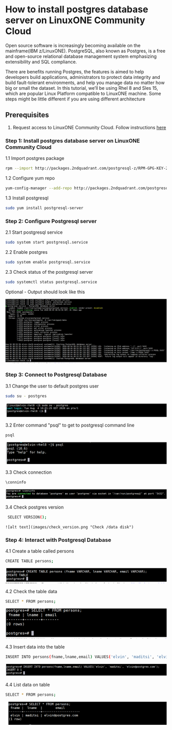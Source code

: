 # How to install postgres database server on LinuxONE Community Cloud
Open source software is increasingly becoming available on the mainframe(IBM z/LinuxONE). PostgreSQL, also known as Postgres, is a free and open-source relational database management system emphasizing extensibility and SQL compliance. 

There are benefits running Postgres, the features is aimed to help developers build applications, administrators to protect data integrity and build fault-tolerant environments, and help you manage data no matter how big or small the dataset.
In this tutorial, we’ll be using Rhel 8 and Sles 15, which are popular Linux Platform compatible to LinuxONE machine. Some steps might be little different if you are using different architecture

## Prerequisites
 1. Request access to LinuxONE Community Cloud. Follow instructions [here](https://github.com/Elvin94/LinuxONE-OSS-CC)


### Step 1: Install postgres database server on LinuxONE Community Cloud
   1.1 Import postgres package
   ```sh
   rpm --import http://packages.2ndquadrant.com/postgresql-z/RPM-GPG-KEY-2NDQ-RHEL7
   ```
    
   1.2 Configure yum repo
   ```sh
   yum-config-manager --add-repo http://packages.2ndquadrant.com/postgresql-z/yum/12/rhel7-s390x
   ```
   1.3 Install postgresql
   ```sh
   sudo yum install postgresql-server
   ```
   
   
   ### Step 2: Configure Postgresql server
   
   2.1 Start postgresql service
   ```sh
   sudo system start postgresql.service 
   ```
   2.2 Enable postgres
   ```sh
  sudo system enable postgresql.service 
   ```
   2.3 Check status of the postgresql server
   ```sh
   sudo systemctl status postgresql.service 
   ```
   
   Optional - Output should look like this
   
   ![alt text](images/configs.png "Check /data disk")
   
    
   ### Step 3: Connect to Postgresql Database
   
   3.1 Change the user to default postgres user
   ```sh
   sudo su - postgres 
   ```
   ![alt text](images/user_postgres.png "Check /data disk")
   
   3.2 Enter command "psql" to get to postgresql command line
   ```sh
   psql 
   ```
   ![alt text](images/psql.png "Check /data disk")
   
   3.3 Check connection
   ```sh
   \conninfo
   ```
   ![alt text](images/conninfo.png "Check /data disk")
    
   3.4 Check postgres version
   ```sh
    SELECT VERSION();
   ```
    ![alt text](images/check_version.png "Check /data disk")
   
   ### Step 4: Interact with Postgresql Database
   4.1 Create a table called persons
   ```sh
   CREATE TABLE persons; 
   ```
   ![alt text](images/create_table.png "Check /data disk")
   
   4.2 Check the table data
   ```sh
   SELECT * FROM persons; 
   ```
   ![alt text](images/table_empty.png "Check /data disk")
   
   4.3 Insert data into the table
   ```sh
   INSERT INTO persons(fname,lname,email) VALUES('elvin', 'maditsi', 'elvin@postgres.com'); 
   ```
   ![alt text](images/Iinsert_data.png "Check /data disk") 
   
   4.4 List data on table
   ```sh
   SELECT * FROM persons; 
   ```
   ![alt text](images/data_table.png "Check /data disk")
   
   
   
 
